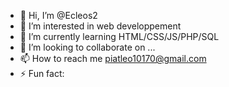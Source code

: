 - 👋 Hi, I’m @Ecleos2
- 👀 I’m interested in web developpement
- 🌱 I’m currently learning HTML/CSS/JS/PHP/SQL
- 💞️ I’m looking to collaborate on ...
- 📫 How to reach me piatleo10170@gmail.com
- ⚡ Fun fact: 

<!---
Ecleos2/Ecleos2 is a ✨ special ✨ repository because its `README.md` (this file) appears on your GitHub profile.
You can click the Preview link to take a look at your changes.
--->
